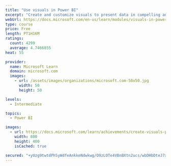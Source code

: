 ```yaml
---
title: "Use visuals in Power BI"
excerpt: "Create and customize visuals to present data in compelling and insightful ways."
webUrl: https://docs.microsoft.com/en-us/learn/modules/visuals-in-power-bi/
type: course
price: Free
length: PT1H16M
ratings:
  count: 4299
  average: 4.7466855
heat: 55

provider:
  name: Microsoft Learn
  domain: microsoft.com
  images:
    - url: /assets/images/organizations/microsoft.com-50x50.jpg
      width: 50
      height: 50

levels:
  - Intermediate

topics:
  - Power BI

images:
  - url: https://docs.microsoft.com/learn/achievements/create-visuals-power-bi-desktop-social.png
    width: 800
    height: 400
    isCached: true

secured: "+yUzg9twtdPhSyWdfeAnkkeNdwkwg/O9zLOTe4VBnBXtn2ucs/wbDHbDteJ7xmZ44qchhusQzjj0rxUxhzzTCmziA+Q5Juwa/hQLs2C0kcBa+pmK7Nqa4UcwUkZys8ZjXmqlgEfr27mf7sz0aUBfLIf9Ct79ov1Wqxqkfkosv33nu8D8yZmn4LB8O1gzE4a+9HJypj/s3HoQEu39VLBbhWZhnkN+2+1uzf3XnNdkPMYZmTdbgF1TIXnV71gfwibjqO5nsLwFTPJ+efD23AsrCJNuJmxYAluPsxVKxeCyu1giWGK7zHko5YVHSsc0+456OjQxMfwghCyOPdY6CrUfd/xSCoHF5qDWYjhHmYEWnfJWEV+ypcjhMS9Rc661wUSxXQxHIWcbihAK+33CtbY+b8XWqRSsZD6V7Zpo1pHqgm0=;prOooSWS7rdw/ImTloxS7w=="
---
```


